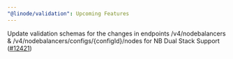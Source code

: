 ```yaml
---
"@linode/validation": Upcoming Features
---
```


Update validation schemas for the changes in endpoints /v4/nodebalancers & /v4/nodebalancers/configs/{configId}/nodes for NB Dual Stack Support ([#12421](https://github.com/linode/manager/pull/12421))

